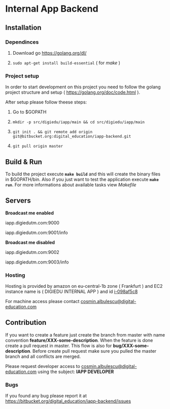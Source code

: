 # Internal App Backend

## Installation

### Dependinces

1. Download go https://golang.org/dl/

2. ```sudo apt-get install build-essential``` ( for *make* )


### Project setup

In order to start development on this project you need to follow the golang project structure and setup ( https://golang.org/doc/code.html ).

After setup please follow theese steps:

 1. Go to $GOPATH

 2. ```mkdir -p src/digiedu/iapp/main && cd src/digiedu/iapp/main```

 3. ```git init . && git remote add origin git@bitbucket.org:digital_education/iapp-backend.git```
 
 4. ```git pull origin master```


## Build & Run

To build the project execute **```make build```** and this will create the binary files in $GOPATH/bin.
Also if you just want to test the application execute **```make run```**. For more informations about available tasks view *Makefile*


## Servers

**Broadcast me enabled**

iapp.digiedutm.com:9000

iapp.digiedutm.com:9001/info

**Broadcast me disabled**

iapp.digiedutm.com:9002

iapp.digiedutm.com:9003/info

### Hosting

Hosting is provided by amazon on eu-central-1b zone ( Frankfurt ) and EC2 instance name is ( DIGIEDU INTERNAL APP ) and id [i-098af5c8](https://eu-central-1.console.aws.amazon.com/ec2/v2/home?region=eu-central-1)

For machine access please contact cosmin.albulescu@digital-education.com
## Contribution
If you want to create a feature just create the branch from master with name convention **feature/XXX-some-description**. When the feature is done create a pull request in master.
This flow is also for **bug/XXX-some-description**.
Before create pull request make sure you pulled the master branch and all conflicts are merged.

Please request developer access to cosmin.albulescu@digital-education.com using the subject: **IAPP DEVELOPER**

### Bugs

If you found any bug please report it at https://bitbucket.org/digital_education/iapp-backend/issues